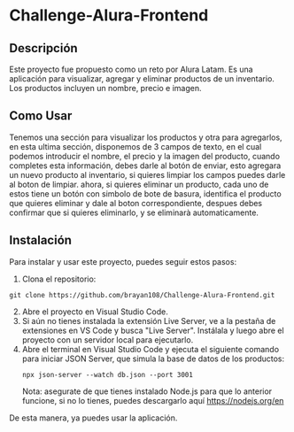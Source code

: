 # Challenge-Alura-Frontend



## Descripción
Este proyecto fue propuesto como un reto por Alura Latam. Es una aplicación para visualizar, agregar y eliminar productos de un inventario. Los productos incluyen un nombre, precio e imagen.



## Como Usar
Tenemos una sección para visualizar los productos y otra para agregarlos, en esta ultima sección, disponemos de 3 campos de texto, en el cual podemos introducir el nombre, el precio y la imagen del producto, cuando completes esta información, debes darle al botón 
de enviar, esto agregara un nuevo producto al inventario, si quieres limpiar los campos puedes darle al boton de limpiar. ahora, si quieres eliminar un producto, cada uno de estos tiene un botón con simbolo de bote de basura, identifica el producto que quieres
eliminar y dale al boton correspondiente, despues debes confirmar que si quieres eliminarlo, y se eliminarà automaticamente.


## Instalación
Para instalar y usar este proyecto, puedes seguir estos pasos:

 1. Clona el repositorio:
   ```
   git clone https://github.com/brayan108/Challenge-Alura-Frontend.git
   ```
2. Abre el proyecto en Visual Studio Code.
3. Si aún no tienes instalada la extensión Live Server, ve a la pestaña de extensiones en VS Code y busca "Live Server". Instálala y luego abre el proyecto con un servidor local para ejecutarlo.
4. Abre el terminal en Visual Studio Code y ejecuta el siguiente comando para iniciar JSON Server, que simula la base de datos de los productos:
   ```
   npx json-server --watch db.json --port 3001
   ```
   Nota: asegurate de que tienes instalado Node.js para que lo anterior funcione, si no lo tienes, puedes descargarlo aquí https://nodejs.org/en
   
De esta manera, ya puedes usar la aplicación.
